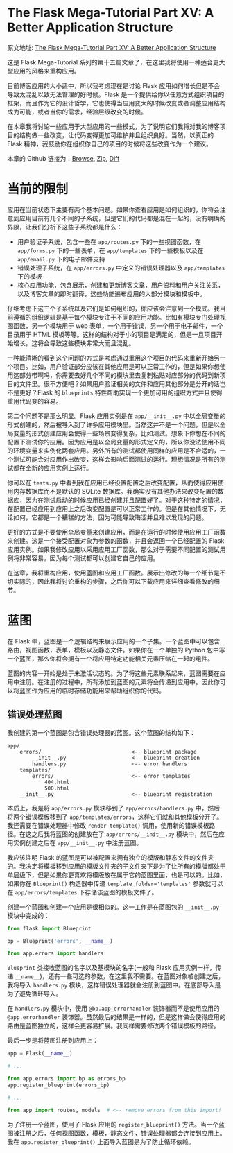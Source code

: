 The Flask Mega-Tutorial Part XV: A Better Application Structure
===

原文地址: [The Flask Mega-Tutorial Part XV: A Better Application Structure](https://blog.miguelgrinberg.com/post/the-flask-mega-tutorial-part-xv-a-better-application-structure)

这是 Flask Mega-Tutorial 系列的第十五篇文章了，在这里我将使用一种适合更大型应用的风格来重构应用。

目前博客应用的大小适中，所以我考虑现在是讨论 Flask 应用如何增长但是不会导致太混乱以致无法管理的好时候。Flask 是一个提供给你以任意方式组织项目的框架，而且作为它的设计哲学，它也使得当应用变大的时候改变或者调整应用结构成为可能，或者当你的需求，经验层级改变的时候。

在本章我将讨论一些应用于大型应用的一些模式，为了说明它们我将对我的博客项目的结构做一些改变，让代码变得更加可维护并且组织良好。当然，以真正的 Flask 精神，我鼓励你在组织你自己的项目的时候将这些改变作为一个建议。

本章的 Github 链接为：[Browse](https://github.com/miguelgrinberg/microblog/tree/v0.15), [Zip](https://github.com/miguelgrinberg/microblog/archive/v0.15.zip), [Diff](https://github.com/miguelgrinberg/microblog/compare/v0.14...v0.15)

当前的限制
===

应用在当前状态下主要有两个基本问题。如果你查看应用是如何组织的，你将会注意到应用目前有几个不同的子系统，但是它们的代码都是混在一起的，没有明确的界限，让我们分析下这些子系统都是什么：

- 用户验证子系统，包含一些在 `app/routes.py` 下的一些视图函数，在 `app/forms.py` 下的一些表单，在 `app/templates` 下的一些模板以及在 `app/email.py` 下的电子邮件支持
- 错误处理子系统，在 `app/errors.py` 中定义的错误处理器以及 `app/templates` 下的模板
- 核心应用功能，包含展示，创建和更新博客文章，用户资料和用户关注关系，以及博客文章的即时翻译，这些功能遍布应用的大部分模块和模板中。

仔细考虑下这三个子系统以及它们是如何组织的，你应该会注意到一个模式。我目前遵循的组织逻辑是基于每个模块专注于不同的应用功能。比如有模块专门处理视图函数，另一个模块用于 web 表单，一个用于错误，另一个用于电子邮件，一个目录用于 HTML 模板等等。这样的结构对于小的项目是满足的，但是一旦项目开始增长，这将会导致这些模块非常大而且混乱。

一种能清晰的看到这个问题的方式是考虑通过重用这个项目的代码来重新开始另一个项目。比如，用户验证部分应该在其他应用是可以正常工作的，但是如果你想使用这部分带啊吗，你需要去好几个不同的模块里去复制粘贴对应部分的代码到新项目的文件里。很不方便吧？如果用户验证相关的文件和应用其他部分是分开的话岂不是更好？Flask 的 `blueprints` 特性帮助实现一个更加可用的组织方式并且使得重用代码变的容易。

第二个问题不是那么明显。Flask 应用实例是在 `app/__init__.py` 中以全局变量的形式创建的，然后被导入到了许多应用模块里。当然这并不是一个问题，但是以全局变量的形式创建应用会使得一些场景变得复杂，比如测试。想象下你想在不同的配置下测试你的应用。因为应用是以全局变量的形式定义的，所以你没法使用不同的环境变量来实例化两套应用。另外所有的测试都使用同样的应用是不合适的，一个测试可能会对应用作出改变，这样会影响后面测试的运行。理想情况是所有的测试都在全新的应用实例上运行。

你可以在 `tests.py` 中看到我在应用已经设置配置之后改变配置，从而使得应用使用内存数据库而不是默认的 SQLite 数据库。我确实没有其他办法来改变配置的数据库，因为在测试启动的时候应用已经创建并且配置好了。对于这种特定的情况，在配置已经应用到应用上之后改变配置是可以正常工作的。但是在其他情况下，无论如何，它都是一个糟糕的方法，因为可能导致晦涩并且难以发现的问题。

更好的方式是不要使用全局变量来创建应用，而是在运行的时候使用应用工厂函数来创建。这是一个接受配置对象为参数的函数，并且会返回一个已经配置的 Flask 应用实例。如果我修改应用以采用应用工厂函数，那么对于需要不同配置的测试用例将非常容易，因为每个测试都可以创建它自己的应用。

在这章，我将重构应用，使用蓝图和应用工厂函数。展示出修改的每一个细节是不切实际的，因此我将讨论重构的步骤，之后你可以下载应用来详细查看修改的细节。

蓝图
===

在 Flask 中，蓝图是一个逻辑结构来展示应用的一个子集。一个蓝图中可以包含路由，视图函数，表单，模板以及静态文件。如果你在一个单独的 Python 包中写一个蓝图，那么你将会拥有一个将应用特定功能相关元素压缩在一起的组件。

蓝图的内容一开始是处于未激活状态的。为了将这些元素联系起来，蓝图需要在应用中注册。在注册的过程中，所有添加到蓝图的元素将会传递到应用中。因此你可以将蓝图作为应用的临时存储功能用来帮助组织你的代码。

错误处理蓝图
---

我创建的第一个蓝图是包含错误处理器的蓝图。这个蓝图的结构如下：

```
app/
    errors/                             <-- blueprint package
        __init__.py                     <-- blueprint creation
        handlers.py                     <-- error handlers
    templates/
        errors/                         <-- error templates
            404.html
            500.html
    __init__.py                         <-- blueprint registration
```

本质上，我是将 `app/errors.py` 模块移到了 `app/errors/handlers.py` 中，然后将两个错误模板移到了 `app/templates/errors`，这样它们就和其他模板分开了。我还需要在错误处理器中修改 `render_template()` 调用，使用新的错误模板路径。在这之后我将蓝图的创建放在了 `app/errors/__init__.py` 模块中，然后在应用实例创建之后在 `app/__init__.py` 中注册蓝图。

我应该注明 Flask 的蓝图是可以被配置来拥有独立的模版和静态文件的文件夹的。我决定将模板移到应用的模版文件夹的子文件夹下是为了让所有的模版都处于单层级下，但是如果你更喜欢将模版放在属于它的蓝图里面，也是可以的。比如，如果你在 `Blueprint()` 构造器中传递 `template_folder='templates'` 参数就可以在 `app/errors/templates` 下存储该蓝图的模板文件了。

创建一个蓝图和创建一个应用是很相似的。这一工作是在蓝图包的 `__init__.py` 模块中完成的：

```python
from flask import Blueprint

bp = Blueprint('errors', __name__)

from app.errors import handlers
```

`Blueprint` 类接收蓝图的名字以及基模块的名字(一般和 Flask 应用实例一样，传递 `__name__`)，还有一些可选的参数，在这里我不需要。在蓝图对象被创建之后，我将导入 `handlers.py` 模块，这样错误处理器就会注册到蓝图中。在底部导入是为了避免循环导入。

在 `handlers.py` 模块中，使用 `@bp.app_errorhandler` 装饰器而不是使用应用的 `@app.errorhandler` 装饰器。虽然最后的结果是一样的，但是这样做会使得应用的路由是蓝图独立的，这样会更容易扩展。我同样需要修改两个错误模板的路径。

最后一步是将蓝图注册到应用上：

```python
app = Flask(__name__)

# ...

from app.errors import bp as errors_bp
app.register_blueprint(errors_bp)

# ...

from app import routes, models  # <-- remove errors from this import!
```

为了注册一个蓝图，使用了 Flask 应用的 `register_blueprint()` 方法。当一个蓝图被注册之后，任何视图函数，模板，静态文件，错误处理器都会连接到应用上。我在 `app.register_blueprint()` 上面导入蓝图是为了防止循环依赖。
